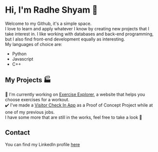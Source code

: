 # Hi, I'm Radhe Shyam 👋
Welcome to my Github, it's a simple space.   
I love to learn and apply whatever I know by creating new projects that I take interest in. I like working with databases and back-end programming, but I also find front-end development equally as interesting.  
My languages of choice are:   
- Python
- Javascript
- C++   

## My Projects 🏭
🚧 I'm currently working on <a href="https://chomping-chimp.github.io/index.html">Exercise Explorer</a>, a website that helps you choose exercises for a workout.   
✔️ I've made a <a href="https://github.com/chomping-chimp/Check-In-App">Visitor Check In App</a> as a Proof of Concept Project while at one of my previous jobs.   
I have some more that are still in the works, feel free to take a look 👀

## Contact
You can find my LinkedIn profile <a href="https://www.linkedin.com/in/radhe-shyam-pokhrel-a14412177/">here</a>
